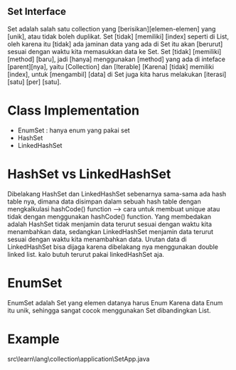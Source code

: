 ## Set Interface
Set adalah salah satu collection yang [berisikan][elemen-elemen] yang [unik], atau tidak boleh duplikat.
Set [tidak] [memiliki] [index] seperti di List, oleh karena itu [tidak] ada jaminan data yang ada di Set itu
    akan [berurut] sesuai dengan waktu kita memasukkan data ke Set.
Set [tidak] [memiliki] [method] [baru], jadi [hanya] menggunakan [method] yang ada di inteface [parent][nya],
    yaitu [Collection] dan [Iterable]
[Karena] [tidak] memiliki [index], untuk [mengambil] [data] di Set juga kita harus melakukan [iterasi] [satu] [per] [satu].

# Class Implementation
- EnumSet : hanya enum yang pakai set
- HashSet
- LinkedHashSet

# HashSet vs LinkedHashSet
Dibelakang HashSet dan LinkedHashSet sebenarnya sama-sama ada hash table nya, dimana data disimpan dalam sebuah
    hash table dengan mengkalkulasi hashCode() function --> cara untuk membuat unique atau tidak dengan menggunakan
    hashCode() function.
Yang membedakan adalah HashSet tidak menjamin data terurut sesuai dengan waktu kita menambahkan data, sedangkan
    LinkedHashSet menjamin data terurut sesuai dengan waktu kita menambahkan data.
Urutan data di LinkedHashSet bisa dijaga karena dibelakang nya menggunakan double linked list. 
kalo butuh terurut pakai linkedHashSet aja.

# EnumSet
EnumSet adalah Set yang elemen datanya harus Enum
Karena data Enum itu unik, sehingga sangat cocok menggunakan Set dibandingkan List.

# Example
src\learn\lang\collection\application\SetApp.java